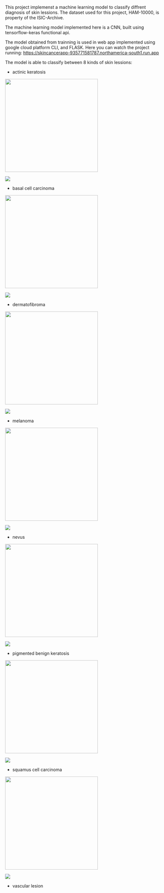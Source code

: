 This project implemenst a machine learning model to classify diffrent diagnosis of skin lessions.
The dataset used for this project, HAM-10000, is property of the ISIC-Archive.

The machine learning model implemented here is a CNN, built using tensorflow-keras functional api.

The model obtained from trainning is used in web app implemented using google cloud platform CLI, and FLASK.
Here you can watch the project running: https://skincancerapp-935771581787.northamerica-south1.run.app

The model is able to classify between 8 kinds of skin lessions:
- actinic keratosis
<img src="skin_cancer_app/static/images/ISIC_0024306.jpg" width="300"/>

![](skin_cancer_app/static/images/ISIC_0024306.jpg)
- basal cell carcinoma
<img src="skin_cancer_app/static/images/ISIC_0024310.jpg" width="300"/>

![](skin_cancer_app/static/images/ISIC_0024310.jpg)
- dermatofibroma
<img src="./skin_cancer_app/static/images/ISIC_0024318.jpg" width="300"/>

![](skin_cancer_app/static/images/ISIC_0024318.jpg)
- melanoma
<img src="./skin_cancer_app/static/images/ISIC_0024324.jpg" width="300"/>

![](skin_cancer_app/static/images/ISIC_0024324.jpg)
- nevus
<img src="./skin_cancer_app/static/images/ISIC_0024329.jpg" width="300"/>

![](skin_cancer_app/static/images/ISIC_0024329.jpg)
- pigmented benign keratosis
<img src="./skin_cancer_app/static/images/ISIC_0024331.jpg" width="300"/>

![](skin_cancer_app/static/images/ISIC_0024331.jpg)
- squamus cell carcinoma
<img src="./skin_cancer_app/static/images/ISIC_0024370.jpg" width="300"/>

![](skin_cancer_app/static/images/ISIC_0024370.jpg)
- vascular lesion


